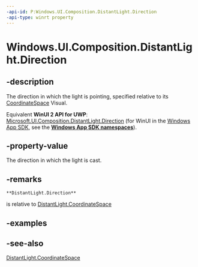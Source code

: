 ```yaml
---
-api-id: P:Windows.UI.Composition.DistantLight.Direction
-api-type: winrt property
---
```


<!-- Property syntax
public Windows.Foundation.Numerics.Vector3 Direction { get;  set; }
-->

# Windows.UI.Composition.DistantLight.Direction

## -description
The direction in which the light is pointing, specified relative to its [CoordinateSpace](distantlight_coordinatespace.md) Visual.

Equivalent **WinUI 2 API for UWP**: [Microsoft.UI.Composition.DistantLight.Direction](/windows/winui/api/microsoft.ui.composition.distantlight.direction) (for WinUI in the [Windows App SDK](/windows/apps/windows-app-sdk/), see the **[Windows App SDK namespaces](/windows/windows-app-sdk/api/winrt/)**).

## -property-value
The direction in which the light is cast.

## -remarks

    **DistantLight.Direction**
   is relative to [DistantLight.CoordinateSpace](distantlight_coordinatespace.md)

## -examples

## -see-also
[DistantLight.CoordinateSpace](distantlight_coordinatespace.md)
